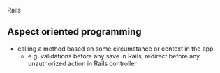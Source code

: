 Rails

## Aspect oriented programming
- calling a method based on some circumstance or context in the app
  - e.g. validations before any save in Rails, redirect before any unauthorized action in Rails controller

